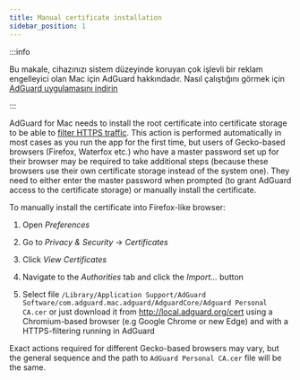 ```yaml
---
title: Manual certificate installation
sidebar_position: 1
---
```


:::info

Bu makale, cihazınızı sistem düzeyinde koruyan çok işlevli bir reklam engelleyici olan Mac için AdGuard hakkındadır. Nasıl çalıştığını görmek için [AdGuard uygulamasını indirin](https://agrd.io/download-kb-adblock)

:::

AdGuard for Mac needs to install the root certificate into certificate storage to be able to [filter HTTPS traffic](/general/https-filtering/what-is-https-filtering). This action is performed automatically in most cases as you run the app for the first time, but users of Gecko-based browsers (Firefox, Waterfox etc.) who have a master password set up for their browser may be required to take additional steps (because these browsers use their own certificate storage instead of the system one). They need to either enter the master password when prompted (to grant AdGuard access to the certificate storage) or manually install the certificate.

To manually install the certificate into Firefox-like browser:

  1. Open *Preferences*

  2. Go to *Privacy & Security* → *Certificates*

  3. Click *View Certificates*

  4. Navigate to the *Authorities* tab and click the *Import...* button

  5. Select file `/Library/Application Support/AdGuard Software/com.adguard.mac.adguard/AdguardCore/Adguard Personal CA.cer` or just download it from http://local.adguard.org/cert using a Chromium-based browser (e.g Google Chrome or new Edge) and with a HTTPS-filtering running in AdGuard

Exact actions required for different Gecko-based browsers may vary, but the general sequence and the path to `AdGuard Personal CA.cer` file will be the same.
